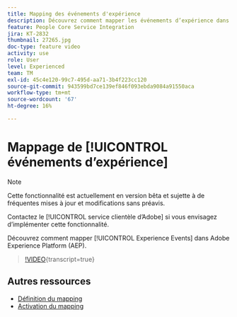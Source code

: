 ```yaml
---
title: Mapping des événements d'expérience
description: Découvrez comment mapper les événements d’expérience dans Adobe Experience Platform (AEP)
feature: People Core Service Integration
jira: KT-2832
thumbnail: 27265.jpg
doc-type: feature video
activity: use
role: User
level: Experienced
team: TM
exl-id: 45c4e120-99c7-495d-aa71-3b4f223cc120
source-git-commit: 943599bd7ce139ef846f093ebda9084a91550aca
workflow-type: tm+mt
source-wordcount: '67'
ht-degree: 16%

---
```


# Mappage de [!UICONTROL &#x200B; événements d’expérience]

>[!NOTE]
>
>Cette fonctionnalité est actuellement en version bêta et sujette à de fréquentes mises à jour et modifications sans préavis.
>
>Contactez le [!UICONTROL service clientèle d’Adobe] si vous envisagez d’implémenter cette fonctionnalité.

Découvrez comment mapper [!UICONTROL Experience Events] dans Adobe Experience Platform (AEP).

>[!VIDEO](https://video.tv.adobe.com/v/27265?learn=on){transcript=true}

## Autres ressources

* [Définition du mapping](https://experienceleague.adobe.com/docs/campaign-standard/using/integrating-with-adobe-cloud/adobe-experience-platform/data-connector/aep-mapping-definition.html)
* [Activation du mapping](https://experienceleague.adobe.com/docs/campaign-standard/using/integrating-with-adobe-cloud/adobe-experience-platform/data-connector/aep-mapping-activation.html)
